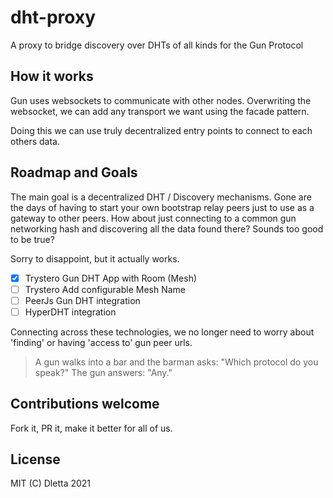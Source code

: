 # dht-proxy
A proxy to bridge discovery over DHTs of all kinds for the Gun Protocol

## How it works

Gun uses websockets to communicate with other nodes. Overwriting the websocket, we can add any transport we want using the facade pattern.

Doing this we can use truly decentralized entry points to connect to each others data.

## Roadmap and Goals

The main goal is a decentralized DHT / Discovery mechanisms. Gone are the days of having to start your own bootstrap relay peers just to use as a gateway to other peers. How about just connecting to a common gun networking hash and discovering all the data found there? Sounds too good to be true?

Sorry to disappoint, but it actually works.

-[X] Trystero Gun DHT App with Room (Mesh)
-[ ] Trystero Add configurable Mesh Name
-[ ] PeerJs Gun DHT integration
-[ ] HyperDHT integration

Connecting across these technologies, we no longer need to worry about 'finding' or having 'access to' gun peer urls. 

> A gun walks into a bar and the barman asks: "Which protocol do you speak?" The gun answers: "Any."

## Contributions welcome

Fork it, PR it, make it better for all of us.

## License

MIT (C) Dletta 2021
